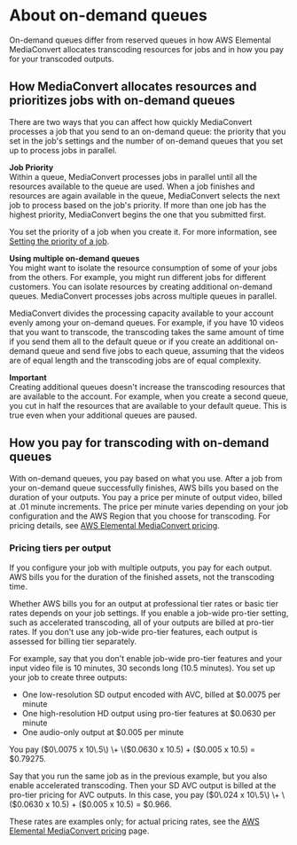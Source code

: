 # About on\-demand queues<a name="about-on-demand-queues"></a>

On\-demand queues differ from reserved queues in how AWS Elemental MediaConvert allocates transcoding resources for jobs and in how you pay for your transcoded outputs\.

## How MediaConvert allocates resources and prioritizes jobs with on\-demand queues<a name="about-resource-allocation-and-job-prioritization"></a>

There are two ways that you can affect how quickly MediaConvert processes a job that you send to an on\-demand queue: the priority that you set in the job's settings and the number of on\-demand queues that you set up to process jobs in parallel\.

**Job Priority**  
Within a queue, MediaConvert processes jobs in parallel until all the resources available to the queue are used\. When a job finishes and resources are again available in the queue, MediaConvert selects the next job to process based on the job's priority\. If more than one job has the highest priority, MediaConvert begins the one that you submitted first\. 

You set the priority of a job when you create it\. For more information, see [Setting the priority of a job](setting-the-priority-of-a-job.md)\.

**Using multiple on\-demand queues**  
You might want to isolate the resource consumption of some of your jobs from the others\. For example, you might run different jobs for different customers\. You can isolate resources by creating additional on\-demand queues\. MediaConvert processes jobs across multiple queues in parallel\.

MediaConvert divides the processing capacity available to your account evenly among your on\-demand queues\. For example, if you have 10 videos that you want to transcode, the transcoding takes the same amount of time if you send them all to the default queue or if you create an additional on\-demand queue and send five jobs to each queue, assuming that the videos are of equal length and the transcoding jobs are of equal complexity\.

**Important**  
Creating additional queues doesn't increase the transcoding resources that are available to the account\. For example, when you create a second queue, you cut in half the resources that are available to your default queue\. This is true even when your additional queues are paused\.

## How you pay for transcoding with on\-demand queues<a name="how-you-pay-for-on-demand-queues"></a>

With on\-demand queues, you pay based on what you use\. After a job from your on\-demand queue successfully finishes, AWS bills you based on the duration of your outputs\. You pay a price per minute of output video, billed at \.01 minute increments\. The price per minute varies depending on your job configuration and the AWS Region that you choose for transcoding\. For pricing details, see [AWS Elemental MediaConvert pricing](https://aws.amazon.com/mediaconvert/pricing/)\.

### Pricing tiers per output<a name="pricing-per-output"></a>

If you configure your job with multiple outputs, you pay for each output\. AWS bills you for the duration of the finished assets, not the transcoding time\.

Whether AWS bills you for an output at professional tier rates or basic tier rates depends on your job settings\. If you enable a job\-wide pro\-tier setting, such as accelerated transcoding, all of your outputs are billed at pro\-tier rates\. If you don't use any job\-wide pro\-tier features, each output is assessed for billing tier separately\.

For example, say that you don't enable job\-wide pro\-tier features and your input video file is 10 minutes, 30 seconds long \(10\.5 minutes\)\. You set up your job to create three outputs: 
+ One low\-resolution SD output encoded with AVC, billed at $0\.0075 per minute
+ One high\-resolution HD output using pro\-tier features at $0\.0630 per minute
+ One audio\-only output at $0\.005 per minute

You pay \($0\.0075 x 10\.5\) \+ \($0\.0630 x 10\.5\) \+ \($0\.005 x 10\.5\) = $0\.79275\.

Say that you run the same job as in the previous example, but you also enable accelerated transcoding\. Then your SD AVC output is billed at the pro\-tier pricing for AVC outputs\. In this case, you pay \($0\.024 x 10\.5\) \+ \($0\.0630 x 10\.5\) \+ \($0\.005 x 10\.5\) = $0\.966\.

These rates are examples only; for actual pricing rates, see the [AWS Elemental MediaConvert pricing](https://aws.amazon.com/mediaconvert/pricing/) page\.